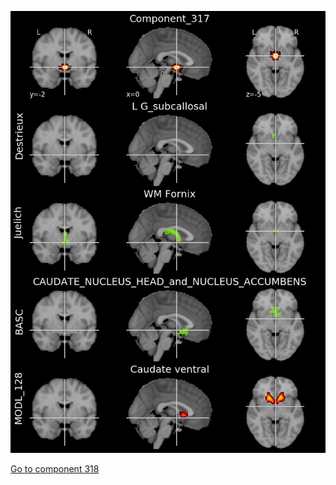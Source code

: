 


![317](preliminary/317.jpg "Component 317")

[Go to component 318](https://parietal-inria.github.io/MODL_atlas/1024/318 "Component 318")